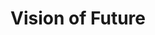 ---
pid: ch270
title: Vision of Future
location_transcription: Downtown Philly
coordinates: "[-75.163300365989, 39.960793367732]"
zipcode: '11101'
gen_neighborhood: 
neighborhood: 
outside_phl: 'Queens NY '
age: '49'
age_range: 40-49
instagram: 
image_file_name: ch_270.jpg
proposal_transcription: Because we can find the future, better future for this world.
topic: Uplifting
topic_summary: '0'
type: Other No Form
keywords_other: 
credit: 
image_labels: 
twitter: 
facebook: 
permalink: "/monuments/ch270/"
layout: item-page
---